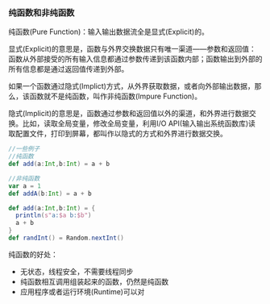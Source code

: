 ### 纯函数和非纯函数

纯函数(Pure Function)：输入输出数据流全是显式(Explicit)的。

显式(Explicit)的意思是，函数与外界交换数据只有唯一渠道——参数和返回值：函数从外部接受的所有输入信息都通过参数传递到该函数内部；函数输出到外部的所有信息都是通过返回值传递到外部。

如果一个函数通过隐式(Implict)方式，从外界获取数据，或者向外部输出数据，那么，该函数就不是纯函数，叫作非纯函数(Impure Function)。

隐式(Implicit)的意思是，函数通过参数和返回值以外的渠道，和外界进行数据交换。比如，读取全局变量，修改全局变量，利用I/O API(输入输出系统函数库)读取配置文件，打印到屏幕，都叫作以隐式的方式和外界进行数据交换。

```scala
//一些例子
//纯函数
def add(a:Int,b:Int) = a + b

//非纯函数
var a = 1
def addA(b:Int) = a + b

def add(a:Int,b:Int) = {
  println(s"a:$a b:$b")
  a + b
}
def randInt() = Random.nextInt()
```

纯函数的好处：

- 无状态，线程安全，不需要线程同步
- 纯函数相互调用组装起来的函数，仍然是纯函数
- 应用程序或者运行环境(Runtime)可以对
